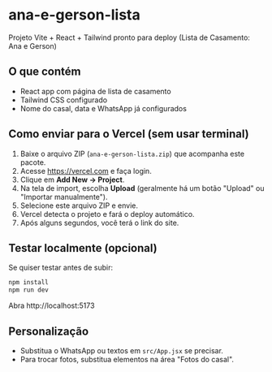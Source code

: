 # ana-e-gerson-lista
Projeto Vite + React + Tailwind pronto para deploy (Lista de Casamento: Ana e Gerson)

## O que contém
- React app com página de lista de casamento
- Tailwind CSS configurado
- Nome do casal, data e WhatsApp já configurados

## Como enviar para o Vercel (sem usar terminal)
1. Baixe o arquivo ZIP (`ana-e-gerson-lista.zip`) que acompanha este pacote.  
2. Acesse https://vercel.com e faça login.  
3. Clique em **Add New → Project**.  
4. Na tela de import, escolha **Upload** (geralmente há um botão "Upload" ou "Importar manualmente").  
5. Selecione este arquivo ZIP e envie.  
6. Vercel detecta o projeto e fará o deploy automático.  
7. Após alguns segundos, você terá o link do site.

## Testar localmente (opcional)
Se quiser testar antes de subir:
```bash
npm install
npm run dev
```
Abra http://localhost:5173

## Personalização
- Substitua o WhatsApp ou textos em `src/App.jsx` se precisar.
- Para trocar fotos, substitua elementos na área "Fotos do casal".

